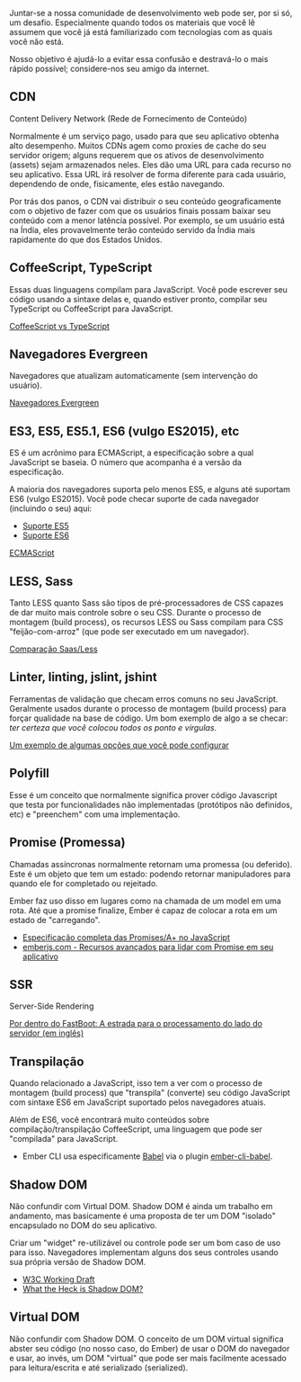 Juntar-se a nossa comunidade de desenvolvimento web pode ser, por si só, um desafio. Especialmente quando todos os materiais que você lê assumem que você já está familiarizado com tecnologias com as quais você não está.

Nosso objetivo é ajudá-lo a evitar essa confusão e destravá-lo o mais rápido possível; considere-nos seu amigo da internet.

## CDN

Content Delivery Network (Rede de Fornecimento de Conteúdo)

Normalmente é um serviço pago, usado para que seu aplicativo obtenha alto desempenho. Muitos CDNs agem como proxies de cache do seu servidor origem; alguns requerem que os ativos de desenvolvimento (assets) sejam armazenados neles. Eles dão uma URL para cada recurso no seu aplicativo. Essa URL irá resolver de forma diferente para cada usuário, dependendo de onde, fisicamente, eles estão navegando.

Por trás dos panos, o CDN vai distribuir o seu conteúdo geograficamente com o objetivo de fazer com que os usuários finais possam baixar seu conteúdo com a menor latência possível. Por exemplo, se um usuário está na Índia, eles provavelmente terão conteúdo servido da Índia mais rapidamente do que dos Estados Unidos.

## CoffeeScript, TypeScript

Essas duas linguagens compilam para JavaScript. Você pode escrever seu código usando a sintaxe delas e, quando estiver pronto, compilar seu TypeScript ou CoffeeScript para JavaScript.

[CoffeeScript vs TypeScript](http://www.stoutsystems.com/articles/coffeescript-versus-typescript/)

## Navegadores Evergreen

Navegadores que atualizam automaticamente (sem intervenção do usuário).

[Navegadores Evergreen](http://tomdale.net/2013/05/evergreen-browsers/)

## ES3, ES5, ES5.1, ES6 (vulgo ES2015), etc

ES é um acrônimo para ECMAScript, a especificação sobre a qual JavaScript se baseia. O número que acompanha é a versão da especificação.

A maioria dos navegadores suporta pelo menos ES5, e alguns até suportam ES6 (vulgo ES2015). Você pode checar suporte de cada navegador (incluindo o seu) aqui:

* [Suporte ES5](http://kangax.github.io/compat-table/es5/)
* [Suporte ES6](http://kangax.github.io/compat-table/es6/)

[ECMAScript](https://en.wikipedia.org/wiki/ECMAScript)

## LESS, Sass

Tanto LESS quanto Sass são tipos de pré-processadores de CSS capazes de dar muito mais controle sobre o seu CSS. Durante o processo de montagem (build process), os recursos LESS ou Sass compilam para CSS "feijão-com-arroz" (que pode ser executado em um navegador).

[Comparação Saas/Less](https://gist.github.com/chriseppstein/674726)

## Linter, linting, jslint, jshint

Ferramentas de validação que checam erros comuns no seu JavaScript. Geralmente usados durante o processo de montagem (build process) para forçar qualidade na base de código. Um bom exemplo de algo a se checar: *ter certeza que você colocou todos os ponto e vírgulas*.

[Um exemplo de algumas opções que você pode configurar](http://jshint.com/docs/options/)

## Polyfill

Esse é um conceito que normalmente significa prover código Javascript que testa por funcionalidades não implementadas (protótipos não definidos, etc) e "preenchem" com uma implementação.

## Promise (Promessa)

Chamadas assíncronas normalmente retornam uma promessa (ou deferido). Este é um objeto que tem um estado: podendo retornar manipuladores para quando ele for completado ou rejeitado.

Ember faz uso disso em lugares como na chamada de um model em uma rota. Até que a promise finalize, Ember é capaz de colocar a rota em um estado de "carregando".

* [Especificação completa das Promises/A+ no JavaScript](https://promisesaplus.com/)
* [emberjs.com - Recursos avançados para lidar com Promise em seu aplicativo](http://emberjs.com/guides/routing/asynchronous-routing/#toc_a-word-on-promises)

## SSR

Server-Side Rendering

[Por dentro do FastBoot: A estrada para o processamento do lado do servidor (em inglês)](http://emberjs.com/blog/2014/12/22/inside-fastboot-the-road-to-server-side-rendering.html)

## Transpilação

Quando relacionado a JavaScript, isso tem a ver com o processo de montagem (build process) que "transpila" (converte) seu código JavaScript com sintaxe ES6 em JavaScript suportado pelos navegadores atuais.

Além de ES6, você encontrará muito conteúdos sobre compilação/transpilação CoffeeScript, uma linguagem que pode ser "compilada" para JavaScript.

* Ember CLI usa especificamente [Babel](https://babeljs.io/) via o plugin [ember-cli-babel](https://github.com/babel/ember-cli-babel).

## Shadow DOM

Não confundir com Virtual DOM. Shadow DOM é ainda um trabalho em andamento, mas basicamente é uma proposta de ter um DOM "isolado" encapsulado no DOM do seu aplicativo.

Criar um "widget" re-utilizável ou controle pode ser um bom caso de uso para isso. Navegadores implementam alguns dos seus controles usando sua própria versão de Shadow DOM.

* [W3C Working Draft](http://www.w3.org/TR/shadow-dom/)
* [What the Heck is Shadow DOM?](http://glazkov.com/2011/01/14/what-the-heck-is-shadow-dom/)

## Virtual DOM

Não confundir com Shadow DOM. O conceito de um DOM virtual significa abster seu código (no nosso caso, do Ember) de usar o DOM do navegador e usar, ao invés, um DOM "virtual" que pode ser mais facilmente acessado para leitura/escrita e até serializado (serialized).